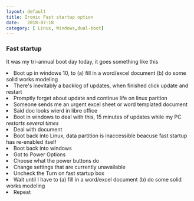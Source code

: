 ```yaml
---
layout: default
title: Ironic Fast startup option
date:   2018-07-18 
category: [ Linux, Windows,dual-boot]
---
```


<h3> Fast startup</h3>

<p>      
It was my tri-annual boot day today, it goes something like this
</p>

<li> Boot up in windows 10, to (a) fill in a word/excel document (b) do some solid works modeling</li>
<li> There's inevitably a backlog of updates, when finished click update and restart</li>
<li> Promptly forget about update and continue life on linux parition</li>
<li> Someone sends me an urgent excel sheet or word templated document</li>
<li> Said doc looks wierd in libre office </li>
<li> Boot in windows to deal with this, 15 minutes of updates while my PC <i> restarts several times</i></li>
<li> Deal with document </li>
<li> Boot back into Linux,  data partition is inaccessible beacuse  fast startup has re-enabled itself</li>
<li> Boot back into windows</li>
<li> Got to Power Options </li>
<li> Choose what the power buttons do </li>
<li> Change settings that are currently unavailable</li>
<li> Uncheck the Turn on fast startup box </li>
<li> Wait until I have to (a) fill in a word/excel document (b) do some solid works modeling</li>
<li> Repeat</li>
